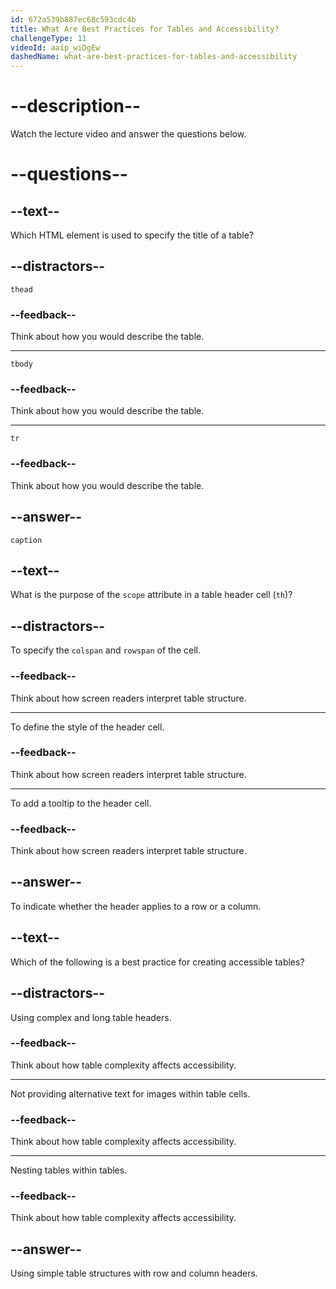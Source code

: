 ```yaml
---
id: 672a539b887ec68c593cdc4b
title: What Are Best Practices for Tables and Accessibility?
challengeType: 11
videoId: aaip_wiDgEw
dashedName: what-are-best-practices-for-tables-and-accessibility
---
```


# --description--

Watch the lecture video and answer the questions below.

# --questions--

## --text--

Which HTML element is used to specify the title of a table?

## --distractors--

`thead`

### --feedback--

Think about how you would describe the table.

---

`tbody`

### --feedback--

Think about how you would describe the table.

---

`tr`

### --feedback--

Think about how you would describe the table.

## --answer--

`caption`

## --text--

What is the purpose of the `scope` attribute in a table header cell (`th`)?

## --distractors--

To specify the `colspan` and `rowspan` of the cell.

### --feedback--

Think about how screen readers interpret table structure.

---

To define the style of the header cell.

### --feedback--

Think about how screen readers interpret table structure.

---

To add a tooltip to the header cell.

### --feedback--

Think about how screen readers interpret table structure.

## --answer--

To indicate whether the header applies to a row or a column.

## --text--

Which of the following is a best practice for creating accessible tables?

## --distractors--

Using complex and long table headers.

### --feedback--

Think about how table complexity affects accessibility.

---

Not providing alternative text for images within table cells.

### --feedback--

Think about how table complexity affects accessibility.

---

Nesting tables within tables.

### --feedback--

Think about how table complexity affects accessibility.

## --answer--

Using simple table structures with row and column headers.

